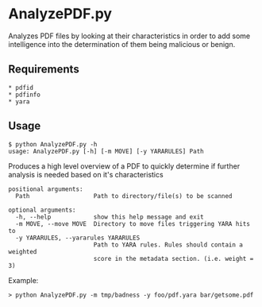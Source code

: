 AnalyzePDF.py
=============

Analyzes PDF files by looking at their characteristics in order to add some intelligence into the determination of them being malicious or benign.

Requirements
------------
	* pdfid
	* pdfinfo
	* yara
	
Usage
-----
```
$ python AnalyzePDF.py -h
usage: AnalyzePDF.py [-h] [-m MOVE] [-y YARARULES] Path
```

Produces a high level overview of a PDF to quickly determine if further
analysis is needed based on it's characteristics

```
positional arguments:
  Path                  Path to directory/file(s) to be scanned

optional arguments:
  -h, --help            show this help message and exit
  -m MOVE, --move MOVE  Directory to move files triggering YARA hits to
  -y YARARULES, --yararules YARARULES
                        Path to YARA rules. Rules should contain a weighted
                        score in the metadata section. (i.e. weight = 3)
```
Example:
```
> python AnalyzePDF.py -m tmp/badness -y foo/pdf.yara bar/getsome.pdf						
```

